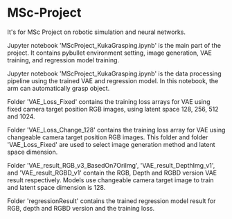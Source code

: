 # MSc-Project
It's for MSc Project on robotic simulation and neural networks.


Jupyter notebook 'MScProject_KukaGrasping.ipynb' is the main part of the project. It contains pybullet environment setting, image generation, VAE training, and regression model training.

Jupyter notebook 'MScProject_KukaGrasping.ipynb' is the data processing pipeline using the trained VAE and regression model. In this notebook, the arm can automatically grasp object.

Folder 'VAE_Loss_Fixed' contains the training loss arrays for VAE using fixed camera target position RGB images, using latent space 128, 256, 512 and 1024.

Folder 'VAE_Loss_Change_128' contains the training loss array for VAE using changeable camera target position RGB images. This folder and folder 'VAE_Loss_Fixed' are used to select image generation method and latent space dimension.

Folder 'VAE_result_RGB_v3_BasedOn7OriImg', 'VAE_result_DepthImg_v1', and 'VAE_result_RGBD_v1' contain the RGB, Depth and RGBD version VAE result respectively. Models use changeable camera target image to train and latent space dimension is 128.

Folder 'regressionResult' contains the trained regression model result for RGB, depth and RGBD version and the training loss.

